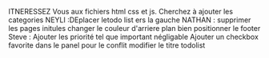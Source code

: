 ITNERESSEZ Vous aux fichiers html css et js. 
Cherchez à ajouter les categories 
NEYLI :DEplacer letodo list ers la gauche
NATHAN : supprimer les pages initules changer le couleur d'arriere plan bien positionner le footer
Steve : Ajouter les priorité tel que important négligable
Ajouter un checkbox  favorite dans le panel
pour le conflit modifier le titre todolist 
